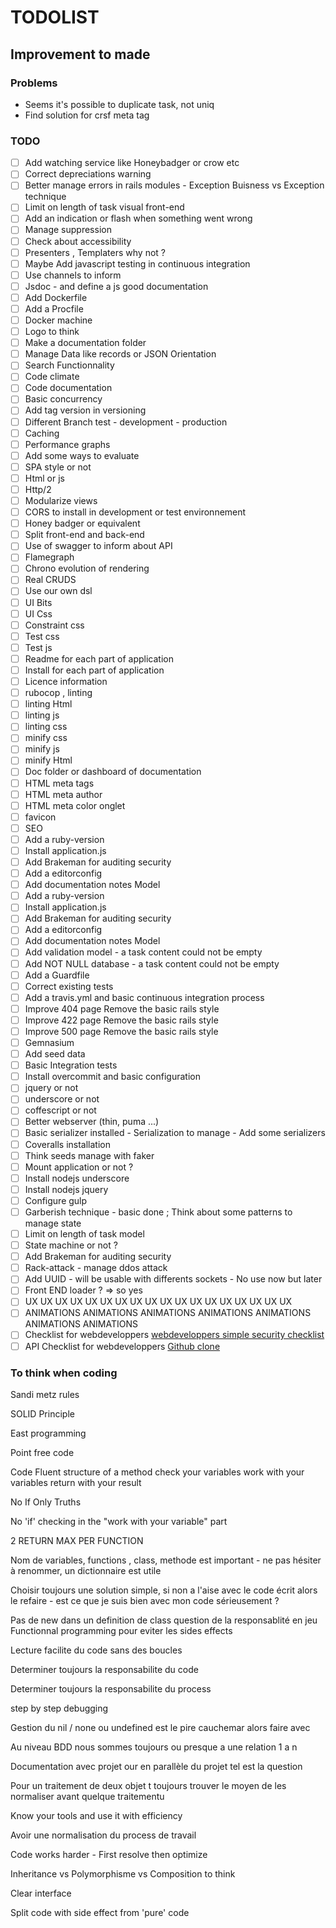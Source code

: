 TODOLIST
======

## Improvement to made

### Problems

- Seems it's possible to duplicate task, not uniq
- Find solution for crsf meta tag

### TODO

- [ ] Add watching service like Honeybadger or crow etc
- [ ] Correct depreciations warning
- [ ] Better manage errors in rails modules - Exception Buisness vs Exception technique
- [ ] Limit on length of task visual front-end
- [ ] Add an indication or flash when something went wrong
- [ ] Manage suppression
- [ ] Check about accessibility
- [ ] Presenters , Templaters why not ?
- [ ] Maybe Add javascript testing in continuous integration
- [ ] Use channels to inform
- [ ] Jsdoc - and define a js good documentation
- [ ] Add Dockerfile
- [ ] Add a Procfile
- [ ] Docker machine
- [ ] Logo to think
- [ ] Make a documentation folder
- [ ] Manage Data like records or JSON Orientation
- [ ] Search Functionnality
- [ ] Code climate
- [ ] Code documentation
- [ ] Basic concurrency
- [ ] Add tag version in versioning
- [ ] Different Branch test - development - production
- [ ] Caching
- [ ] Performance graphs
- [ ] Add some ways to evaluate
- [ ] SPA style or not
- [ ] Html or js
- [ ] Http/2
- [ ] Modularize views
- [ ] CORS to install in development or test environnement
- [ ] Honey badger or equivalent
- [ ] Split front-end and back-end
- [ ] Use of swagger to inform about API
- [ ] Flamegraph
- [ ] Chrono evolution of rendering
- [ ] Real CRUDS
- [ ] Use our own dsl
- [ ] UI Bits
- [ ] UI Css
- [ ] Constraint css
- [ ] Test css
- [ ] Test js
- [ ] Readme for each part of application
- [ ] Install for each part of application
- [ ] Licence information
- [ ] rubocop , linting
- [ ] linting  Html
- [ ] linting  js
- [ ] linting  css
- [ ] minify  css
- [ ] minify  js
- [ ] minify  Html
- [ ] Doc folder or dashboard of documentation
- [ ] HTML meta tags
- [ ] HTML meta author
- [ ] HTML meta color onglet
- [ ] favicon
- [ ] SEO
- [ ] Add a ruby-version
- [ ] Install application.js
- [ ] Add Brakeman for auditing security
- [ ] Add a editorconfig
- [ ] Add documentation notes Model
- [ ] Add a ruby-version
- [ ] Install application.js
- [ ] Add Brakeman for auditing security
- [ ] Add a editorconfig
- [ ] Add documentation notes Model
- [ ] Add validation model - a task content could not be empty
- [ ] Add NOT NULL database - a task content could not be empty
- [ ] Add a Guardfile
- [ ] Correct existing tests
- [ ] Add a travis.yml and basic continuous integration process
- [ ] Improve 404 page Remove the basic rails style
- [ ] Improve 422 page Remove the basic rails style
- [ ] Improve 500 page Remove the basic rails style
- [ ] Gemnasium
- [ ] Add seed data
- [ ] Basic Integration tests
- [ ] Install overcommit and basic configuration
- [ ] jquery or not
- [ ] underscore or not
- [ ] coffescript or not
- [ ] Better webserver (thin, puma ...)
- [ ] Basic serializer installed - Serialization to manage - Add some serializers
- [ ] Coveralls installation
- [ ] Think seeds manage with faker
- [ ] Mount application or not ?
- [ ] Install nodejs underscore
- [ ] Install nodejs jquery
- [ ] Configure gulp
- [ ] Garberish technique - basic done ; Think about some patterns to manage state
- [ ] Limit on length of task model
- [ ] State machine or not ?
- [ ] Add Brakeman for auditing security
- [ ] Rack-attack - manage ddos attack
- [ ] Add UUID - will be usable with differents sockets - No use now but later
- [ ] Front END loader ? => so yes
- [ ] UX UX UX UX UX UX UX UX UX UX UX UX UX UX UX UX UX UX
- [ ] ANIMATIONS ANIMATIONS ANIMATIONS ANIMATIONS ANIMATIONS ANIMATIONS ANIMATIONS
- [ ] Checklist for webdeveloppers [webdeveloppers simple security checklist](https://simplesecurity.sensedeep.com/web-developer-security-checklist-f2e4f43c9c56)
- [ ] API Checklist for webdeveloppers [Github clone](https://github.com/mosleymos/API-Security-Checklist)

### To think when coding

Sandi metz rules

SOLID Principle

East programming

Point free code

Code Fluent structure of a method
  check your variables
  work with your variables
  return with your result 

No If Only Truths

No 'if' checking in the "work with your variable" part

2 RETURN MAX PER FUNCTION

Nom de variables, functions , class, methode est important - ne pas hésiter à renommer, un dictionnaire est utile

Choisir toujours une solution simple, si non a l'aise avec le code écrit alors le refaire - est ce que je suis bien avec mon code sérieusement ?

Pas de new dans un definition de class question de la responsablité en jeu 
Functionnal programming pour eviter les sides effects

Lecture facilite du code sans des boucles

Determiner toujours la responsabilite du code 

Determiner toujours la responsabilite du process 

step by step debugging

Gestion du nil / none ou undefined est le pire cauchemar alors faire avec

Au niveau BDD nous sommes toujours ou presque a une relation 1 a n

Documentation avec projet our en parallèle du projet tel est la question

Pour un traitement de deux objet t toujours trouver le moyen de les normaliser avant quelque traitementu

Know your tools and use it with efficiency

Avoir une normalisation du process de travail

Code works harder - First resolve then optimize

Inheritance vs Polymorphisme vs Composition to think

Clear interface  

Split code with side effect from 'pure' code
